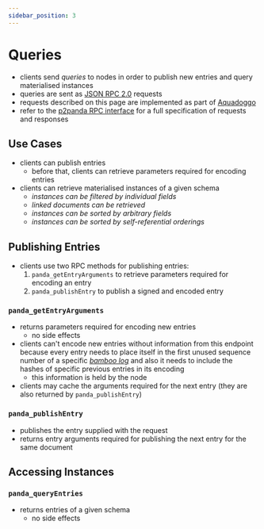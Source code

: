 ```yaml
---
sidebar_position: 3
---
```


# Queries

- clients send _queries_ to nodes in order to publish new entries and query materialised instances
- queries are sent as [JSON RPC 2.0][json_rpc] requests
- requests described on this page are implemented as part of [Aquadoggo][aquadoggo]
- refer to the [p2panda RPC interface][p2panda_openrpc] for a full specification of requests and responses

## Use Cases

- clients can publish entries
    - before that, clients can retrieve parameters required for encoding entries
- clients can retrieve materialised instances of a given schema
    - _instances can be filtered by individual fields_
    - _linked documents can be retrieved_
    - _instances can be sorted by arbitrary fields_
    - _instances can be sorted by self-referential orderings_

## Publishing Entries

- clients use two RPC methods for publishing entries:
    1. `panda_getEntryArguments` to retrieve parameters required for encoding an entry
    2. `panda_publishEntry` to publish a signed and encoded entry

### `panda_getEntryArguments`

- returns parameters required for encoding new entries
    - no side effects
- clients can't encode new entries without information from this endpoint because every entry needs to place itself in the first unused sequence number of a specific [_bamboo log_][encoding] and also it needs to include the hashes of specific previous entries in its encoding
    - this information is held by the node
- clients may cache the arguments required for the next entry (they are also returned by `panda_publishEntry`)

### `panda_publishEntry`

- publishes the entry supplied with the request
- returns entry arguments required for publishing the next entry for the same document

## Accessing Instances

### `panda_queryEntries`

- returns entries of a given schema
    - no side effects


[aquadoggo]: https://github.com/p2panda/aquadoggo
[encoding]: /docs/writing-data/bamboo
[json_rpc]: https://en.wikipedia.org/wiki/JSON-RPC
[p2panda_openrpc]: https://playground.open-rpc.org/?schemaUrl=https://raw.githubusercontent.com/p2panda/p2panda/main/p2panda-js/openrpc.json